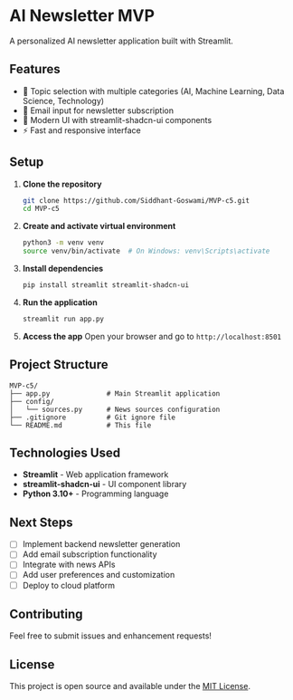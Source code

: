 # AI Newsletter MVP

A personalized AI newsletter application built with Streamlit.

## Features

- 📰 Topic selection with multiple categories (AI, Machine Learning, Data Science, Technology)
- 📧 Email input for newsletter subscription
- 🎨 Modern UI with streamlit-shadcn-ui components
- ⚡ Fast and responsive interface

## Setup

1. **Clone the repository**
   ```bash
   git clone https://github.com/Siddhant-Goswami/MVP-c5.git
   cd MVP-c5
   ```

2. **Create and activate virtual environment**
   ```bash
   python3 -m venv venv
   source venv/bin/activate  # On Windows: venv\Scripts\activate
   ```

3. **Install dependencies**
   ```bash
   pip install streamlit streamlit-shadcn-ui
   ```

4. **Run the application**
   ```bash
   streamlit run app.py
   ```

5. **Access the app**
   Open your browser and go to `http://localhost:8501`

## Project Structure

```
MVP-c5/
├── app.py              # Main Streamlit application
├── config/
│   └── sources.py      # News sources configuration
├── .gitignore          # Git ignore file
└── README.md           # This file
```

## Technologies Used

- **Streamlit** - Web application framework
- **streamlit-shadcn-ui** - UI component library
- **Python 3.10+** - Programming language

## Next Steps

- [ ] Implement backend newsletter generation
- [ ] Add email subscription functionality
- [ ] Integrate with news APIs
- [ ] Add user preferences and customization
- [ ] Deploy to cloud platform

## Contributing

Feel free to submit issues and enhancement requests!

## License

This project is open source and available under the [MIT License](LICENSE).
